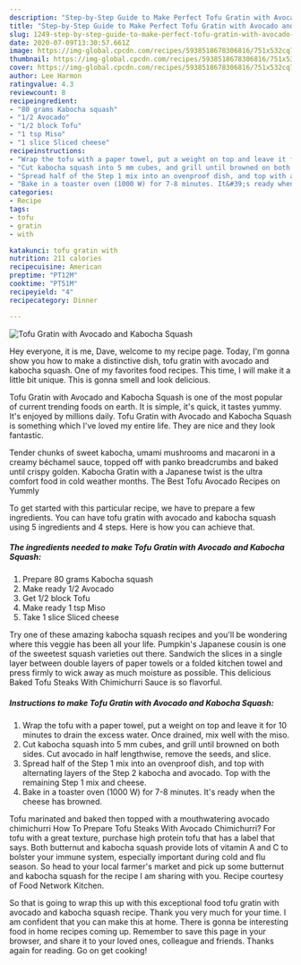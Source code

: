 ```yaml
---
description: "Step-by-Step Guide to Make Perfect Tofu Gratin with Avocado and Kabocha Squash"
title: "Step-by-Step Guide to Make Perfect Tofu Gratin with Avocado and Kabocha Squash"
slug: 1249-step-by-step-guide-to-make-perfect-tofu-gratin-with-avocado-and-kabocha-squash
date: 2020-07-09T13:30:57.661Z
image: https://img-global.cpcdn.com/recipes/5938518678306816/751x532cq70/tofu-gratin-with-avocado-and-kabocha-squash-recipe-main-photo.jpg
thumbnail: https://img-global.cpcdn.com/recipes/5938518678306816/751x532cq70/tofu-gratin-with-avocado-and-kabocha-squash-recipe-main-photo.jpg
cover: https://img-global.cpcdn.com/recipes/5938518678306816/751x532cq70/tofu-gratin-with-avocado-and-kabocha-squash-recipe-main-photo.jpg
author: Lee Harmon
ratingvalue: 4.3
reviewcount: 8
recipeingredient:
- "80 grams Kabocha squash"
- "1/2 Avocado"
- "1/2 block Tofu"
- "1 tsp Miso"
- "1 slice Sliced cheese"
recipeinstructions:
- "Wrap the tofu with a paper towel, put a weight on top and leave it for 10 minutes to drain the excess water.  Once drained, mix well with the miso."
- "Cut kabocha squash into 5 mm cubes, and grill until browned on both sides. Cut avocado in half lengthwise, remove the seeds, and slice."
- "Spread half of the Step 1 mix into an ovenproof dish, and top with alternating layers of the Step 2 kabocha and avocado. Top with the remaining Step 1 mix and cheese."
- "Bake in a toaster oven (1000 W) for 7-8 minutes. It&#39;s ready when the cheese has browned."
categories:
- Recipe
tags:
- tofu
- gratin
- with

katakunci: tofu gratin with 
nutrition: 211 calories
recipecuisine: American
preptime: "PT12M"
cooktime: "PT51M"
recipeyield: "4"
recipecategory: Dinner

---
```



![Tofu Gratin with Avocado and Kabocha Squash](https://img-global.cpcdn.com/recipes/5938518678306816/751x532cq70/tofu-gratin-with-avocado-and-kabocha-squash-recipe-main-photo.jpg)

Hey everyone, it is me, Dave, welcome to my recipe page. Today, I'm gonna show you how to make a distinctive dish, tofu gratin with avocado and kabocha squash. One of my favorites food recipes. This time, I will make it a little bit unique. This is gonna smell and look delicious.

Tofu Gratin with Avocado and Kabocha Squash is one of the most popular of current trending foods on earth. It is simple, it's quick, it tastes yummy. It's enjoyed by millions daily. Tofu Gratin with Avocado and Kabocha Squash is something which I've loved my entire life. They are nice and they look fantastic.

Tender chunks of sweet kabocha, umami mushrooms and macaroni in a creamy béchamel sauce, topped off with panko breadcrumbs and baked until crispy golden. Kabocha Gratin with a Japanese twist is the ultra comfort food in cold weather months. The Best Tofu Avocado Recipes on Yummly


To get started with this particular recipe, we have to prepare a few ingredients. You can have tofu gratin with avocado and kabocha squash using 5 ingredients and 4 steps. Here is how you can achieve that.

<!--inarticleads1-->

##### The ingredients needed to make Tofu Gratin with Avocado and Kabocha Squash:

1. Prepare 80 grams Kabocha squash
1. Make ready 1/2 Avocado
1. Get 1/2 block Tofu
1. Make ready 1 tsp Miso
1. Take 1 slice Sliced cheese


Try one of these amazing kabocha squash recipes and you&#39;ll be wondering where this veggie has been all your life. Pumpkin&#39;s Japanese cousin is one of the sweetest squash varieties out there. Sandwich the slices in a single layer between double layers of paper towels or a folded kitchen towel and press firmly to wick away as much moisture as possible. This delicious Baked Tofu Steaks With Chimichurri Sauce is so flavorful. 

<!--inarticleads2-->

##### Instructions to make Tofu Gratin with Avocado and Kabocha Squash:

1. Wrap the tofu with a paper towel, put a weight on top and leave it for 10 minutes to drain the excess water.  Once drained, mix well with the miso.
1. Cut kabocha squash into 5 mm cubes, and grill until browned on both sides. Cut avocado in half lengthwise, remove the seeds, and slice.
1. Spread half of the Step 1 mix into an ovenproof dish, and top with alternating layers of the Step 2 kabocha and avocado. Top with the remaining Step 1 mix and cheese.
1. Bake in a toaster oven (1000 W) for 7-8 minutes. It&#39;s ready when the cheese has browned.


Tofu marinated and baked then topped with a mouthwatering avocado chimichurri How To Prepare Tofu Steaks With Avocado Chimichurri? For tofu with a great texture, purchase high protein tofu that has a label that says. Both butternut and kabocha squash provide lots of vitamin A and C to bolster your immune system, especially important during cold and flu season. So head to your local farmer&#39;s market and pick up some butternut and kabocha squash for the recipe I am sharing with you. Recipe courtesy of Food Network Kitchen. 

So that is going to wrap this up with this exceptional food tofu gratin with avocado and kabocha squash recipe. Thank you very much for your time. I am confident that you can make this at home. There is gonna be interesting food in home recipes coming up. Remember to save this page in your browser, and share it to your loved ones, colleague and friends. Thanks again for reading. Go on get cooking!
